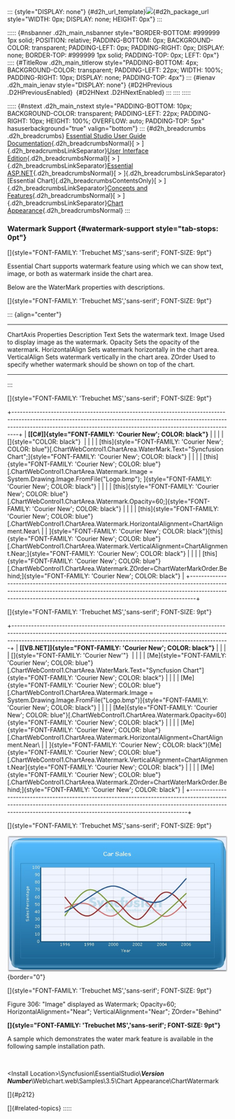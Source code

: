 ::: {style="DISPLAY: none"}
[](ms-xhelp:///?Id=d2h_url_template){#d2h_url_template}![](!package_url!){#d2h_package_url style="WIDTH: 0px; DISPLAY: none; HEIGHT: 0px"}
:::

::::: {#nsbanner .d2h_main_nsbanner style="BORDER-BOTTOM: #999999 1px solid; POSITION: relative; PADDING-BOTTOM: 0px; BACKGROUND-COLOR: transparent; PADDING-LEFT: 0px; PADDING-RIGHT: 0px; DISPLAY: none; BORDER-TOP: #999999 1px solid; PADDING-TOP: 0px; LEFT: 0px"}
:::: {#TitleRow .d2h_main_titlerow style="PADDING-BOTTOM: 4px; BACKGROUND-COLOR: transparent; PADDING-LEFT: 22px; WIDTH: 100%; PADDING-RIGHT: 10px; DISPLAY: none; PADDING-TOP: 4px"}
::: {#ienav .d2h_main_ienav style="DISPLAY: none"}
[](ms-xhelp:///?Id=7a692343-3a20-4c92-afe5-81ea5f4b1865){#D2HPrevious .D2HPreviousEnabled}  [](ms-xhelp:///?Id=a05b2da2-67df-4dd4-bd6d-ab8f15b92ee8){#D2HNext .D2HNextEnabled}
:::
::::
:::::

::::: {#nstext .d2h_main_nstext style="PADDING-BOTTOM: 10px; BACKGROUND-COLOR: transparent; PADDING-LEFT: 22px; PADDING-RIGHT: 10px; HEIGHT: 100%; OVERFLOW: auto; PADDING-TOP: 5px" hasuserbackground="true" valign="bottom"}
::: {#d2h_breadcrumbs .d2h_breadcrumbs}
[Essential Studio User Guide Documentation](ms-xhelp:///?Id=12457748-09e3-4d74-a240-8e049cedf030){.d2h_breadcrumbsNormal}[ \> ]{.d2h_breadcrumbsLinkSeparator}[User Interface Edition](ms-xhelp:///?Id=c29296b7-531c-413b-a0ec-488ca1f7f669){.d2h_breadcrumbsNormal}[ \> ]{.d2h_breadcrumbsLinkSeparator}[Essential ASP.NET](ms-xhelp:///?Id=25c35330-c127-4dad-9a92-ed79dc7261a6){.d2h_breadcrumbsNormal}[ \> ]{.d2h_breadcrumbsLinkSeparator}[Essential Chart]{.d2h_breadcrumbsContentsOnly}[ \> ]{.d2h_breadcrumbsLinkSeparator}[Concepts and Features](ms-xhelp:///?Id=100687ce-82f2-4424-9d16-0949ea76cf15){.d2h_breadcrumbsNormal}[ \> ]{.d2h_breadcrumbsLinkSeparator}[Chart Appearance](ms-xhelp:///?Id=ffd49f03-f677-452a-81e4-aa2f18f1b9a0){.d2h_breadcrumbsNormal}
:::

### Watermark Support {#watermark-support style="tab-stops: 0pt"}

[]{style="FONT-FAMILY: 'Trebuchet MS','sans-serif'; FONT-SIZE: 9pt"} 

Essential Chart supports watermark feature using which we can show text, image, or both as watermark inside the chart area.

Below are the WaterMark properties with descriptions.

[]{style="FONT-FAMILY: 'Trebuchet MS','sans-serif'; FONT-SIZE: 9pt"} 

::: {align="center"}
  ---------------------- ------------------------------------------------------------------------
  ChartAxis Properties   Description
  Text                   Sets the watermark text.
  Image                  Used to display image as the watermark.
  Opacity                Sets the opacity of the watermark.
  HorizontalAlign        Sets watermark horizontally in the chart area.
  VerticalAlign          Sets watermark vertically in the chart area.
  ZOrder                 Used to specify whether watermark should be shown on top of the chart.
  ---------------------- ------------------------------------------------------------------------
:::

[]{style="FONT-FAMILY: 'Trebuchet MS','sans-serif'; FONT-SIZE: 9pt"} 

+--------------------------------------------------------------------------------------------------------------------------------------------------------------------------------------------------------------------------------------------+
| **[\[C#\]]{style="FONT-FAMILY: 'Courier New'; COLOR: black"}**                                                                                                                                                                             |
|                                                                                                                                                                                                                                            |
| []{style="COLOR: black"}                                                                                                                                                                                                                   |
|                                                                                                                                                                                                                                            |
| [this]{style="FONT-FAMILY: 'Courier New'; COLOR: blue"}[.ChartWebControl1.ChartArea.WaterMark.Text=\"Syncfusion Chart\";]{style="FONT-FAMILY: 'Courier New'; COLOR: black"}                                                                |
|                                                                                                                                                                                                                                            |
| [this]{style="FONT-FAMILY: 'Courier New'; COLOR: blue"}[.ChartWebControl1.ChartArea.Watermark.Image = System.Drawing.Image.FromFile(\"Logo.bmp\"); ]{style="FONT-FAMILY: 'Courier New'; COLOR: black"}                                     |
|                                                                                                                                                                                                                                            |
| [this]{style="FONT-FAMILY: 'Courier New'; COLOR: blue"}[.ChartWebControl1.ChartArea.Watermark.Opacity=60;]{style="FONT-FAMILY: 'Courier New'; COLOR: black"}                                                                               |
|                                                                                                                                                                                                                                            |
| [this]{style="FONT-FAMILY: 'Courier New'; COLOR: blue"}[.ChartWebControl1.ChartArea.Watermark.HorizontalAlignment=ChartAlignment.Near\                                                                                                     |
| ]{style="FONT-FAMILY: 'Courier New'; COLOR: black"}[this]{style="FONT-FAMILY: 'Courier New'; COLOR: blue"}[.ChartWebControl1.ChartArea.Watermark.VerticalAlignment=ChartAlignment.Near;]{style="FONT-FAMILY: 'Courier New'; COLOR: black"} |
|                                                                                                                                                                                                                                            |
| [this]{style="FONT-FAMILY: 'Courier New'; COLOR: blue"}[.ChartWebControl1.ChartArea.Watermark.ZOrder=ChartWaterMarkOrder.Behind;]{style="FONT-FAMILY: 'Courier New'; COLOR: black"}                                                        |
+--------------------------------------------------------------------------------------------------------------------------------------------------------------------------------------------------------------------------------------------+

[]{style="FONT-FAMILY: 'Trebuchet MS','sans-serif'; FONT-SIZE: 9pt"} 

+-----------------------------------------------------------------------------------------------------------------------------------------------------------------------------------------------------------------------------------------+
| **[\[VB.NET\]]{style="FONT-FAMILY: 'Courier New'; COLOR: black"}**                                                                                                                                                                      |
|                                                                                                                                                                                                                                         |
| []{style="FONT-FAMILY: 'Courier New'"}                                                                                                                                                                                                  |
|                                                                                                                                                                                                                                         |
| [Me]{style="FONT-FAMILY: 'Courier New'; COLOR: blue"}[.ChartWebControl1.ChartArea.WaterMark.Text=\"Syncfusion Chart\"]{style="FONT-FAMILY: 'Courier New'; COLOR: black"}                                                                |
|                                                                                                                                                                                                                                         |
| [Me]{style="FONT-FAMILY: 'Courier New'; COLOR: blue"}[.ChartWebControl1.ChartArea.Watermark.Image = System.Drawing.Image.FromFile(\"Logo.bmp\")]{style="FONT-FAMILY: 'Courier New'; COLOR: black"}                                      |
|                                                                                                                                                                                                                                         |
| [Me]{style="FONT-FAMILY: 'Courier New'; COLOR: blue"}[.ChartWebControl1.ChartArea.Watermark.Opacity=60]{style="FONT-FAMILY: 'Courier New'; COLOR: black"}                                                                               |
|                                                                                                                                                                                                                                         |
| [Me]{style="FONT-FAMILY: 'Courier New'; COLOR: blue"}[.ChartWebControl1.ChartArea.Watermark.HorizontalAlignment=ChartAlignment.Near\                                                                                                    |
| ]{style="FONT-FAMILY: 'Courier New'; COLOR: black"}[Me]{style="FONT-FAMILY: 'Courier New'; COLOR: blue"}[.ChartWebControl1.ChartArea.Watermark.VerticalAlignment=ChartAlignment.Near]{style="FONT-FAMILY: 'Courier New'; COLOR: black"} |
|                                                                                                                                                                                                                                         |
| [Me]{style="FONT-FAMILY: 'Courier New'; COLOR: blue"}[.ChartWebControl1.ChartArea.Watermark.ZOrder=ChartWaterMarkOrder.Behind;]{style="FONT-FAMILY: 'Courier New'; COLOR: black"}                                                       |
+-----------------------------------------------------------------------------------------------------------------------------------------------------------------------------------------------------------------------------------------+

[]{style="FONT-FAMILY: 'Trebuchet MS','sans-serif'; FONT-SIZE: 9pt"} 

![](ImagesExt/image64_314.jpg){border="0"}

[]{style="FONT-FAMILY: 'Trebuchet MS','sans-serif'; FONT-SIZE: 9pt"} 

Figure 306: \"Image\" displayed as Watermark; Opacity=60; HorizontalAlignment=\"Near\"; VerticalAlignment=\"Near\"; ZOrder=\"Behind\"

**[]{style="FONT-FAMILY: 'Trebuchet MS','sans-serif'; FONT-SIZE: 9pt"}** 

A sample which demonstrates the water mark feature is available in the following sample installation path.

 

\<Install Location\>\\Syncfusion\\EssentialStudio\\***Version Number***\\Web\\chart.web\\Samples\\3.5\\Chart Appearance\\ChartWatermark

[]{#p212} 

[]{#related-topics}
:::::
